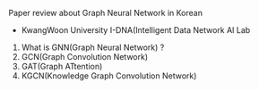 Paper review about Graph Neural Network in Korean
- KwangWoon University I-DNA(Intelligent Data Network AI Lab

1. What is GNN(Graph Neural Network) ? <br>
2. GCN(Graph Convolution Network) <br>
3. GAT(Graph ATtention) <br>
4. KGCN(Knowledge Graph Convolution Network) <br>
